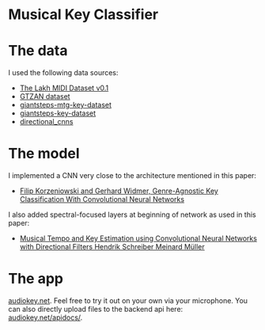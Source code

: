 # Musical Key Classifier

# The data
I used the following data sources:
-  <a href='https://colinraffel.com/projects/lmd/'>The Lakh MIDI Dataset v0.1</a>
- <a href='https://www.kaggle.com/andradaolteanu/gtzan-dataset-music-genre-classification'>GTZAN dataset</a>
- <a href='https://github.com/GiantSteps/giantsteps-mtg-key-dataset'>giantsteps-mtg-key-dataset</a>
- <a href='https://github.com/GiantSteps/giantsteps-key-dataset'>giantsteps-key-dataset</a>
- <a href='https://github.com/hendriks73/directional_cnns'>directional_cnns</a>

# The model
I implemented a CNN very close to the architecture mentioned in this paper:  
- <a href='https://arxiv.org/abs/1808.05340'>Filip Korzeniowski and Gerhard Widmer, Genre-Agnostic Key Classification With Convolutional Neural Networks</a>

I also added spectral-focused layers at beginning of network as used in this paper:
- <a href='http://smc2019.uma.es/articles/P1/P1_07_SMC2019_paper.pdf'>Musical Tempo and Key Estimation using Convolutional Neural Networks with Directional Filters Hendrik Schreiber Meinard Müller</a>

# The app

<a href="https://audiokey.net">audiokey.net</a>.  Feel free to try it out on your own via your microphone. You can also directly upload files to the backend api here: <a href="https://audiokey.net/apidocs/">audiokey.net/apidocs/</a>.


<!-- # Resources
- <a href="https://www.youtube.com/channel/UCZPFjMe1uRSirmSpznqvJfQ">Sound of AI youtube</a>
- <a href="https://musicstudent101.com/"> Music student 101 </a> -->